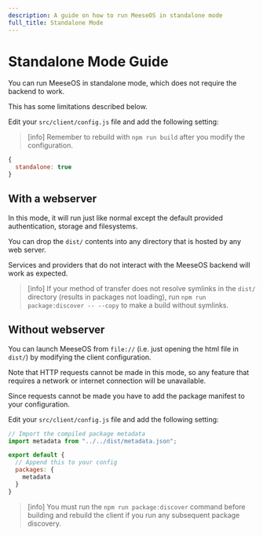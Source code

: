 ```yaml
---
description: A guide on how to run MeeseOS in standalone mode
full_title: Standalone Mode
---
```


# Standalone Mode Guide

You can run MeeseOS in standalone mode, which does not require the backend to work.

This has some limitations described below.

Edit your `src/client/config.js` file and add the following setting:

> [info] Remember to rebuild with `npm run build` after you modify the configuration.

```javascript
{
  standalone: true
}
```

## With a webserver

In this mode, it will run just like normal except the default provided authentication, storage and filesystems.

You can drop the `dist/` contents into any directory that is hosted by any web server.

Services and providers that do not interact with the MeeseOS backend will work as expected.

> [info] If your method of transfer does not resolve symlinks in the `dist/` directory (results in packages not loading), run `npm run package:discover -- --copy` to make a build without symlinks.

## Without webserver

You can launch MeeseOS from `file://` (i.e. just opening the html file in `dist/`) by modifying the client configuration.

Note that HTTP requests cannot be made in this mode, so any feature that requires a network or internet connection will be unavailable.

Since requests cannot be made you have to add the package manifest to your configuration.

Edit your `src/client/config.js` file and add the following setting:

```javascript
// Import the compiled package metadata
import metadata from "../../dist/metadata.json";

export default {
  // Append this to your config
  packages: {
    metadata
  }
}
```

> [info] You must run the `npm run package:discover` command before building and rebuild the client if you run any subsequent package discovery.

